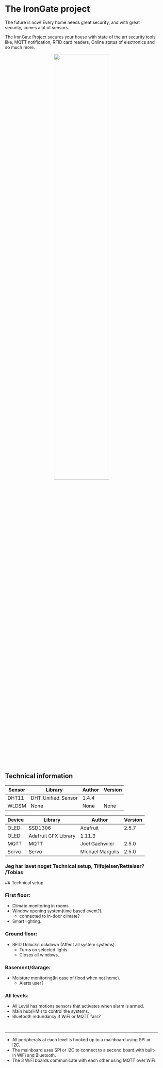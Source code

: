 # The IronGate project

The future is now! Every home needs great security, and with great security, comes alot of sensors.

The IronGate Project secures your house with state of the art security tools like, MQTT notification, RFID card readers, Online status of electronics and so much more.

 <center><img style="width: 60%;" src="https://blog.gemalto.com/wp-content/uploads/2018/10/IoT-Home-Security.jpg"/></center>

## Technical information
 
| Sensor | Library | Author  | Version |
|--------|---------|---------|---------|
| DHT11  | DHT_Unified_Sensor| 1.4.4   |
| WLDSM  | None    | None    |  None   |

| Device | Library | Author  | Version |
|--------|---------|---------|---------|
| OLED   |   SSD1306 |Adafruit | 2.5.7 |
| OLED   | Adafruit GFX Library| 1.11.3|
| MQTT   | MQTT | Joel Gaehwiler | 2.5.0 |
| Servo  | Servo| Michael Margolis | 2.5.0 |




<h3>Jeg har lavet noget Technical setup, Tilføjelser/Rettelser?  /Tobias</h3>
## Technical setup 


### First floor:
- Climate monitoring in rooms.
- Window opening system(time based event?).
    - connected to in-door climate?
- Smart lighting.

### Ground floor:
- RFID Unlock/Lockdown (Affect all system systems).
    - Turns on selected lights
    - Closes all windows.

### Basement/Garage:

- Moisture monitoring(In case of flood when not home).
    - Alerts user?


### All levels:
- All Level has motions sensors that activates when alarm is armed.
- Main hub(HMI) to control the systems.
- Bluetooth redundancy if WiFi or MQTT fails?

<br>

---

- All peripherals at each level is hooked up to a mainboard using SPI or I2C.
- The mainboard uses SPI or I2C to connect to a second board with built-in WiFi and Bluetooth.
- The 3 WiFi boards communicate with each other using MQTT over WiFi. 

